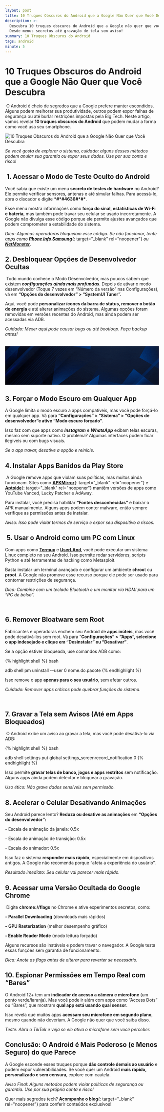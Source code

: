 ```yaml
---
layout: post
title: 10 Truques Obscuros do Android que a Google Não Quer que Você Descubra
description: >-
  Descubra 10 truques obscuros do Android que a Google não quer que você saiba.
  Desde menus secretos até gravação de tela sem aviso!
summary: 10 Truques Obscuros do Android
tags: android
minute: 5
---
```

# 10 Truques Obscuros do Android que a Google Não Quer que Você Descubra

&nbsp;O Android é cheio de segredos que a Google prefere manter escondidos. Alguns podem melhorar sua produtividade, outros podem expor falhas de segurança ou até burlar restrições impostas pela Big Tech. Neste artigo, vamos revelar **10 truques obscuros do Android** que podem mudar a forma como você usa seu smartphone.

![10 Truques Obscuros do Android que a Google Não Quer que Você Descubra](https://i.imgur.com/QRjRf6G.png)

*Se você gosta de explorar o sistema, cuidado: alguns desses métodos podem anular sua garantia ou expor seus dados. Use por sua conta e risco!*

## &nbsp;1. Acessar o Modo de Teste Oculto do Android

Você sabia que existe um menu **secreto de testes de hardware** no Android? Ele permite verificar sensores, antenas e até simular falhas. Para acessá-lo, abra o discador e digite **\*#\*#4636#\*#\***.

Esse menu mostra informações como **força do sinal, estatísticas de Wi-Fi e bateria**, mas também pode travar seu celular se usado incorretamente. A Google não divulga esse código porque ele permite ajustes avançados que podem comprometer a estabilidade do sistema.

*Dica: Algumas operadoras bloqueiam esse código. Se não funcionar, tente apps como* [***Phone Info Samsung***](https://play.google.com/store/apps/details?id=io.uax.phoneinfo&amp;hl=en-US&amp;pli=1){: target="_blank" rel="noopener"} *ou* [***NetMonster***](https://play.google.com/store/apps/details?id=cz.mroczis.netmonster&amp;hl=en-US)*.*&nbsp;

## 2\. Desbloquear Opções de Desenvolvedor Ocultas

&nbsp;Todo mundo conhece o  Modo Desenvolvedor, mas poucos sabem que existem ***configurações ainda mais profundas***. Depois de ativar o modo desenvolvedor (Toque 7 vezes em “Número da versão” nas Configurações), vá em **“Opções do desenvolvedor” &gt; “SystemUI Tuner”.**

Aqui, você pode **personalizar ícones da barra de status, remover o botão de energia** e até alterar animações do sistema. Algumas opções foram removidas em versões recentes do Android, mas ainda podem ser acessadas via ADB.

*Cuidado: Mexer aqui pode causar bugs ou até bootloop. Faça backup antes!*

&nbsp;![ads 1](/uploads/banner-1.gif)

## 3\. Forçar o Modo Escuro em Qualquer App

A Google limita o modo escuro a apps compatíveis, mas você pode forçá-lo em qualquer app. Vá para **“Configurações” &gt; “Sistema” &gt; “Opções de desenvolvedor”e ative “Modo escuro forçado”**.

Isso faz com que apps como ***Instagram*** e ***WhatsApp*** exibam telas escuras, mesmo sem suporte nativo. O problema? Algumas interfaces podem ficar ilegíveis ou com bugs visuais.

*Se o app travar, desative a opção e reinicie.*

## 4\. Instalar Apps Banidos da Play Store

&nbsp;A Google remove apps que violam suas políticas, mas muitos ainda funcionam. Sites como [**APKMirror**](https://www.apkmirror.com/){: target="_blank" rel="noopener"} e [**Aptoide**](https://aptoide.br.aptoide.com/app){: target="_blank" rel="noopener"} mantêm versões de apps como YouTube Vanced, Lucky Patcher e AdAway.

Para instalar, você precisa habilitar **“Fontes desconhecidas”** e baixar o APK manualmente. Alguns apps podem conter malware, então sempre verifique as permissões antes de instalar.

*Aviso: Isso pode violar termos de serviço e expor seu dispositivo a riscos.*

## &nbsp;5. Usar o Android como um PC com Linux

Com apps como [**Termux**](https://termux.dev/en/) e [**UserLAnd**](https://play.google.com/store/apps/details?id=tech.ula&amp;hl=pt-BR), você pode executar um sistema Linux completo no seu Android. Isso permite rodar servidores, scripts Python e até ferramentas de hacking como Metasploit.

Basta instalar um terminal avançado e configurar um ambiente **chroo**t ou **proot**. A Google não promove esse recurso porque ele pode ser usado para contornar restrições de segurança.

*Dica: Combine com um teclado Bluetooth e um monitor via HDMI para um “PC de bolso”.*

&nbsp;

## 6\. Remover Bloatware sem Root

Fabricantes e operadoras enchem seu Android de **apps inúteis**, mas você pode desativá-los sem root. Vá para “**Configurações” &gt; “Apps”, selecione o app indesejado e clique em “Desinstalar” ou “Desativar”**.

Se a opção estiver bloqueada, use comandos ADB como:

{% highlight shell %}
bash

adb shell pm uninstall --user 0 nome.do.pacote
{% endhighlight %}

Isso remove o app **apenas para o seu usuário**, sem afetar outros.

*Cuidado: Remover apps críticos pode quebrar funções do sistema.*

&nbsp;

## 7\. Gravar a Tela sem Avisos (Até em Apps Bloqueados)

&nbsp;O Android exibe um aviso ao gravar a tela, mas você pode desativá-lo via ADB:

{% highlight shell %}
bash

adb shell settings put global settings_screenrecord_notification 0
{% endhighlight %}

Isso permite **gravar telas de banco, jogos e apps restritos** sem notificação. Alguns apps ainda podem detectar e bloquear a gravação.

*Uso ético: Não grave dados sensíveis sem permissão.*

## 8\. Acelerar o Celular Desativando Animações

Seu Android parece lento? **Reduza ou desative as animações** em **“Opções do desenvolvedor”:**

\- Escala de animação da janela: 0.5x

\- Escala de animação de transição: 0.5x

\- Escala do animador: 0.5x

Isso faz o sistema **responder mais rápido**, especialmente em dispositivos antigos. A Google não recomenda porque “afeta a experiência do usuário”.

*Resultado imediato: Seu celular vai parecer mais rápido.*

## 9\. Acessar uma Versão Ocultada do Google Chrome

&nbsp;Digite **chrome://flags** no Chrome e ative experimentos secretos, como:

**\-** **Parallel Downloading** (downloads mais rápidos)

**\-** **GPU Rasterization** (melhor desempenho gráfico)

**\- Enable Reader Mode** (modo leitura forçado)

Alguns recursos são instáveis e podem travar o navegador. A Google testa essas funções sem garantia de funcionamento.

*Dica: Anote as flags antes de alterar para reverter se necessário.*

## 10\. Espionar Permissões em Tempo Real com “Bares”

O Android 12+ tem um **indicador de acesso a câmera e microfone** (um ponto verde/laranja). Mas você pode ir além com apps como “Access Dots” ou “Bares”, que mostram **qual app está usando qual sensor**.

Isso revela que muitos apps **acessam seu microfone em segundo plano**, mesmo quando não deveriam. A Google não quer que você saiba disso.

*Teste: Abra o TikTok e veja se ele ativa o microfone sem você perceber.*

## Conclusão: O Android é Mais Poderoso (e Menos Seguro) do que Parece&nbsp;

A Google esconde esses truques porque **dão controle demais ao usuário** e podem expor vulnerabilidades. Se você quer um Android **mais rápido, personalizado e sem censura**, explore com cautela.

*Aviso Final: Alguns métodos podem violar políticas de segurança ou garantia. Use por sua própria conta e risco!*

Quer mais segredos tech? [**Acompanhe o blog**](https://casadosnerds.github.io/){: target="_blank" rel="noopener"} para conferir conteúdos exclusivos!